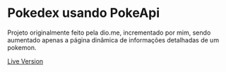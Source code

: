 # Pokedex usando PokeApi

Projeto originalmente feito pela dio.me, incrementado por mim, sendo aumentado apenas a página dinâmica de
informações detalhadas de um pokemon.

[Live Version](https://jv-pokedex-dio.netlify.app)
